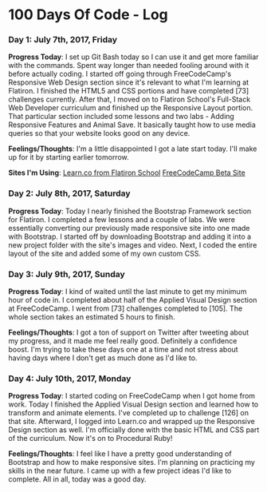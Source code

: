 # 100 Days Of Code - Log

### Day 1: July 7th, 2017, Friday

**Progress Today**: I set up Git Bash today so I can use it and get more familiar with the commands. Spent way longer than needed fooling around with it before actually coding. I started off going through FreeCodeCamp's Responsive Web Design section since it's relevant to what I'm learning at Flatiron. I finished the HTML5 and CSS portions and have completed [73] challenges currently. After that, I moved on to Flatiron School's Full-Stack Web Developer curriculum and finished up the Responsive Layout portion. That particular section included some lessons and two labs - Adding Responsive Features and Animal Save. It basically taught how to use media queries so that your website looks good on any device.

**Feelings/Thoughts**: I'm a little disappointed I got a late start today. I'll make up for it by starting earlier tomorrow.

**Sites I'm Using**:
[Learn.co from Flatiron School](https://www.learn.co)
[FreeCodeCamp Beta Site](https://beta.freecodecamp.com)

### Day 2: July 8th, 2017, Saturday

**Progress Today**: Today I nearly finished the Bootstrap Framework section for Flatiron. I completed a few lessons and a couple of labs. We were essentially converting our previously made responsive site into one made with Bootstrap. I started off by downloading Bootstrap and adding it into a new project folder with the site's images and video. Next, I coded the entire layout of the site and added some of my own custom CSS.

### Day 3: July 9th, 2017, Sunday

**Progress Today**: I kind of waited until the last minute to get my minimum hour of code in. I completed about half of the Applied Visual Design section at FreeCodeCamp. I went from [73] challenges completed to [105]. The whole section takes an estimated 5 hours to finish.

**Feelings/Thoughts**: I got a ton of support on Twitter after tweeting about my progress, and it made me feel really good. Definitely a confidence boost. I'm trying to take these days one at a time and not stress about having days where I don't get as much done as I'd like to.

### Day 4: July 10th, 2017, Monday

**Progress Today**: I started coding on FreeCodeCamp when I got home from work. Today I finished the Applied Visual Design section and learned how to transform and animate elements. I've completed up to challenge [126] on that site. Afterward, I logged into Learn.co and wrapped up the Responsive Design section as well. I'm officially done with the basic HTML and CSS part of the curriculum. Now it's on to Procedural Ruby!

**Feelings/Thoughts**: I feel like I have a pretty good understanding of Bootstrap and how to make responsive sites. I'm planning on practicing my skills in the near future. I came up with a few project ideas I'd like to complete. All in all, today was a good day.
